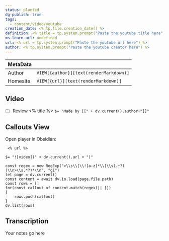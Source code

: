 ```yaml
---
status: planted
dg-publish: true
tags:
  - content/video/youtube
creation_date: <% tp.file.creation_date() %>
definition: <% title = tp.system.prompt("Paste the youtube title here") %>
ms-learn-url: undefined
url: <% url = tp.system.prompt("Paste the youtube url here") %>
author: <% tp.system.prompt("Paste the youtube creator here") %>
---
```



| MetaData   |                                              |
| ---------- | -------------------------------------------- |
| Author   | `VIEW[{author}][text(renderMarkdown)]`          |
| Homesite   | `VIEW[{url}][text(renderMarkdown)]`          |
## Video

- [ ] Review <% title %>
`$= "Made by [[" + dv.current().author+"]]"`

## Callouts View
Open player in Obsidian:
```timestamp-url 
 <% url %>
 ```

`$= "![video](" + dv.current().url + ")"`

```dataviewjs
const regex = new RegExp(">\\s\\[\\![a-z]*\\]\\s(.+?)(\\n>\\s.*?)*\\n", "gi")
let page = dv.current()
const content = await dv.io.load(page.file.path)
const rows = []
for(const callout of content.match(regex)|| [])
{
	rows.push(callout)
}
dv.list(rows)
```

## Transcription

Your notes go here